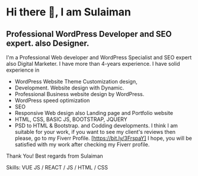 # Hi there 👋, I am Sulaiman
## Professional WordPress Developer and SEO expert. also Designer.


I'm a Professional Web developer and WordPress Specialist and SEO expert also Digital Marketer. I have more than 4-years experience. I have solid experience in 
- WordPress Website Theme Customization design, 
- Development. Website design with Dynamic. 
- Professional Business website design by WordPress. 
- WordPress speed optimization 
- SEO
- Responsive Web design also Landing page and Portfolio website
- HTML, CSS, BASIC JS, BOOTSTRAP, JQUERY 
- PSD to HTML & Bootstrap. and Codding developments. 
I think I am suitable for your work, if you want to see my client's reviews then please, go to my Fiverr Profile. [https://bit.ly/3FrspaY]
I hope, you will be satisfied with my work after checking my Fiverr profile.

Thank You! 
Best regards from Sulaiman

Skills: VUE JS / REACT / JS / HTML / CSS






